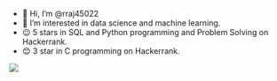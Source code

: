 - 👋 Hi, I’m @rraj45022
- 👀 I’m interested in data science and machine learning.
- 😉 5 stars in SQL and Python programming and Problem Solving on Hackerrank.
- 😊 3 star in C programming on Hackerrank.

<!---
rraj45022/rraj45022 is a ✨ special ✨ repository because its `README.md` (this file) appears on your GitHub profile.
You can click the Preview link to take a look at your changes.
--->


<img src="https://github-readme-stats.vercel.app/api?username=rraj45022&&show_icons=true&title_color=0BFB2B&icon_color=bb2acf&text_color=daf7dc&bg_color=090D5E">
